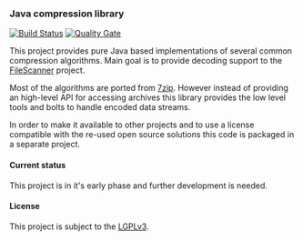 ### Java compression library

[![Build Status](https://travis-ci.org/hdecarne/java-compression.svg?branch=master)](https://travis-ci.org/hdecarne/java-compression)
[![Quality Gate](https://sonarcloud.io/api/badges/gate?key=de.carne:java-compression)](https://sonarcloud.io/dashboard/index/de.carne:java-compression)

This project provides pure Java based implementations of several common compression algorithms. Main goal is to provide decoding support to the [FileScanner](https://www.filescanner.org) project.

Most of the algorithms are ported from [7zip](http://7zip.org). However instead of providing an high-level API for accessing archives this library provides the low level tools and bolts to handle encoded data streams.

In order to make it available to other projects and to use a license compatible with the re-used open source solutions this code is packaged in a separate project.

#### Current status
This project is in it's early phase and further development is needed.

#### License
This project is subject to the [LGPLv3](http://www.gnu.org/licenses/lgpl-3.0.en.html).
